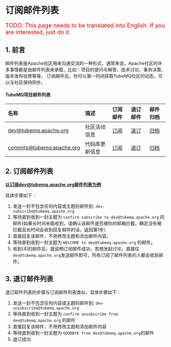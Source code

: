 # 订阅邮件列表

<font color="#dd0000" size="4">TODO: This page needs to be translated into English. If you are interested, just do it.</font>

## 1. 前言
邮件列表是Apache社区用来沟通交流的一种形式，通常来说，Apache社区的许多事情都是由邮件列表来承载，比如：项目的提问与解答、技术讨论、事务决策、版本发布投票等等，
订阅邮件后，你可以第一时间获取TubeMQ社区的动态，可以与社区保持同步。

#### TubeMQ项目邮件列表

|名称|描述|订阅邮件|退订邮件|邮件归档|
|:-----|:--------|:------|:-------|:-----|
| [dev@tubemq.apache.org](mailto:dev@tubemq.apache.org) | 社区活动信息 | [订阅](mailto:dev-subscribe@tubemq.apache.org)   | [退订](mailto:dev-unsubscribe@tubemq.apache.org)   | [归档](http://mail-archives.apache.org/mod_mbox/tubemq-dev)   |
| [commits@tubemq.apache.org](mailto:commits@tubemq.apache.org) | 代码库更新信息 | [订阅](mailto:commits-subscribe@tubemq.apache.org)   | [退订](mailto:commits-unsubscribe@tubemq.apache.org)   | [归档](http://mail-archives.apache.org/mod_mbox/tubemq-commits)   |



## 2. 订阅邮件列表
**以订阅dev@tubemq.apache.org邮件列表为例**

具体步骤如下：
 1. 发送一封不包含任何内容或主题的邮件到: `dev-subscribe@tubemq.apache.org`
 2. 等待直到收到一封主题为 `confirm subscribe to dev@tubemq.apache.org` 的邮件(如果长时间未能收到，请确认该邮件是否被你的邮箱拦截，确定没有被拦截且长时间会收到回复邮件的话，返回第1步）
 3. 直接回复该邮件，不用修改主题和添加邮件内容。
 4. 等待直到收到一封主题为 `WELCOME to dev@tubemq.apache.org` 的邮件。
 5. 收到(4)的邮件后，就说明订阅邮件成功，​若想发起讨论，直接往`dev@tubemq.apache.org`发送邮件即可，所有订阅了邮件列表的人都会收到邮件。

## 3. 退订邮件列表
退订邮件列表的步骤与订阅邮件列表类似，具体步骤如下：
1. 发送一封不包含任何内容或主题的邮件到: `dev-unsubscribe@tubemq.apache.org`
2. 等待直到收到一封主题为 `confirm unsubscribe from dev@tubemq.apache.org` 的邮件
3. 直接回复该邮件，不用修改主题和添加邮件内容
4. 等待直到收到一封主题为 `GOODBYE from dev@tubemq.apache.org`的邮件
5. 退订成功
